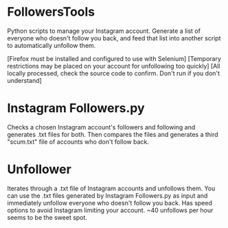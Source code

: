 # FollowersTools
Python scripts to manage your Instagram account. Generate a list of everyone who doesn't follow you back, and feed that list into another script to automatically unfollow them.

[Firefox must be installed and configured to use with Selenium]
[Temporary restrictions may be placed on your account for unfollowing too quickly]
[All locally processed, check the source code to confirm. Don't run if you don't understand]

# Instagram Followers.py 
Checks a chosen Instagram account's followers and following and generates .txt files for both. 
Then compares the files and generates a third "scum.txt" file of accounts who don't follow back.

# Unfollower
Iterates through a .txt file of Instagram accounts and unfollows them.
You can use the .txt files generated by Instagram Followers.py as input and immediately unfollow everyone who doesn't follow you back.
Has speed options to avoid Instagram limiting your account.
~40 unfollows per hour seems to be the sweet spot.
